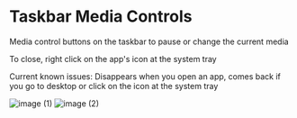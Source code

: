 # Taskbar Media Controls
Media control buttons on the taskbar to pause or change the current media

To close, right click on the app's icon at the system tray

Current known issues: Disappears when you open an app, comes back if you go to desktop or click on the icon at the system tray

![image (1)](https://user-images.githubusercontent.com/53021579/190676508-dc5848e1-d20d-4eba-b3ba-910a19adaba5.png)
![image (2)](https://user-images.githubusercontent.com/53021579/190676512-8a639977-17a6-4b16-b569-b39c282dbe0d.png)
